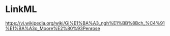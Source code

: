 # LinkML
https://vi.wikipedia.org/wiki/Gi%E1%BA%A3_ngh%E1%BB%8Bch_%C4%91%E1%BA%A3o_Moore%E2%80%93Penrose
